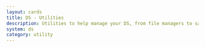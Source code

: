```yaml
---
layout: cards
title: DS - Utilities
description: Utilities to help manage your DS, from file managers to save editors
system: ds
category: utility
---
```

